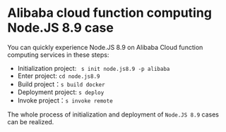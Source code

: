 # Alibaba cloud function computing Node.JS 8.9 case

You can quickly experience Node.JS 8.9 on Alibaba Cloud function computing services in these steps:

- Initialization project: ` s init node.js8.9 -p alibaba`
- Enter project: `cd node.js8.9`
- Build project：`s build docker`
- Deployment project: `s deploy`
- Invoke project：`s invoke remote`

The whole process of initialization and deployment of `Node.JS 8.9` cases can be realized.